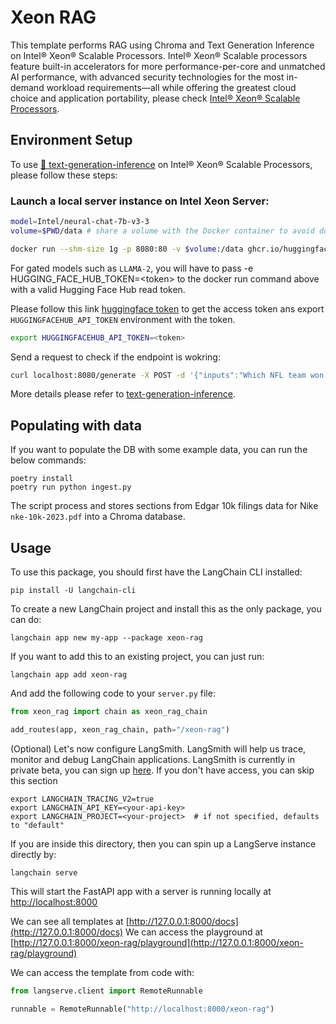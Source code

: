 # Xeon RAG
This template performs RAG using Chroma and Text Generation Inference on Intel® Xeon® Scalable Processors.
Intel® Xeon® Scalable processors feature built-in accelerators for more performance-per-core and unmatched AI performance, with advanced security technologies for the most in-demand workload requirements—all while offering the greatest cloud choice and application portability, please check [Intel® Xeon® Scalable Processors](https://www.intel.com/content/www/us/en/products/details/processors/xeon/scalable.html).

## Environment Setup
To use [🤗 text-generation-inference](https://github.com/huggingface/text-generation-inference) on Intel® Xeon® Scalable Processors, please follow these steps:


### Launch a local server instance on Intel Xeon Server:
```bash
model=Intel/neural-chat-7b-v3-3
volume=$PWD/data # share a volume with the Docker container to avoid downloading weights every run

docker run --shm-size 1g -p 8080:80 -v $volume:/data ghcr.io/huggingface/text-generation-inference:1.4 --model-id $model
```

For gated models such as `LLAMA-2`, you will have to pass -e HUGGING_FACE_HUB_TOKEN=\<token\> to the docker run command above with a valid Hugging Face Hub read token.

Please follow this link [huggingface token](https://huggingface.co/docs/hub/security-tokens) to get the access token ans export `HUGGINGFACEHUB_API_TOKEN` environment with the token.

```bash
export HUGGINGFACEHUB_API_TOKEN=<token> 
```

Send a request to check if the endpoint is wokring:

```bash
curl localhost:8080/generate -X POST -d '{"inputs":"Which NFL team won the Super Bowl in the 2010 season?","parameters":{"max_new_tokens":128, "do_sample": true}}'   -H 'Content-Type: application/json'
```

More details please refer to [text-generation-inference](https://github.com/huggingface/text-generation-inference).


## Populating with data

If you want to populate the DB with some example data, you can run the below commands:
```shell
poetry install
poetry run python ingest.py
```

The script process and stores sections from Edgar 10k filings data for Nike `nke-10k-2023.pdf` into a Chroma database.

## Usage

To use this package, you should first have the LangChain CLI installed:

```shell
pip install -U langchain-cli
```

To create a new LangChain project and install this as the only package, you can do:

```shell
langchain app new my-app --package xeon-rag
```

If you want to add this to an existing project, you can just run:

```shell
langchain app add xeon-rag
```

And add the following code to your `server.py` file:
```python
from xeon_rag import chain as xeon_rag_chain

add_routes(app, xeon_rag_chain, path="/xeon-rag")
```

(Optional) Let's now configure LangSmith. LangSmith will help us trace, monitor and debug LangChain applications. LangSmith is currently in private beta, you can sign up [here](https://smith.langchain.com/). If you don't have access, you can skip this section

```shell
export LANGCHAIN_TRACING_V2=true
export LANGCHAIN_API_KEY=<your-api-key>
export LANGCHAIN_PROJECT=<your-project>  # if not specified, defaults to "default"
```

If you are inside this directory, then you can spin up a LangServe instance directly by:

```shell
langchain serve
```

This will start the FastAPI app with a server is running locally at 
[http://localhost:8000](http://localhost:8000)

We can see all templates at [http://127.0.0.1:8000/docs](http://127.0.0.1:8000/docs)
We can access the playground at [http://127.0.0.1:8000/xeon-rag/playground](http://127.0.0.1:8000/xeon-rag/playground)

We can access the template from code with:

```python
from langserve.client import RemoteRunnable

runnable = RemoteRunnable("http://localhost:8000/xeon-rag")
```
